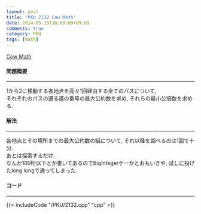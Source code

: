 ```yaml
---
layout: post
title: "PKU 2132 Cow Math"
date: 2014-05-15T16:00:00+09:00
comments: true
category: PKU
tags: [math]
---
```


[Cow Math](http://poj.org/problem?id=2132)

#### 問題概要

****

1から2に移動する各地点を高々1回経由する全てのパスについて,  
それぞれのパスの通る道の番号の最大公約数を求め, それらの最小公倍数を求める.  

#### 解法

****

各地点とその場所までの最大公約数の組について, それ以降を調べるのは1回で十分.  
あとは探索するだけ.  
なんか100桁以下とか書いてあるのでBigIntegerゲーかとおもいきや, 試しに投げたlong longで通ってしまった.  

#### コード

****

{{< includeCode "/PKU/2132.cpp" "cpp" >}}
